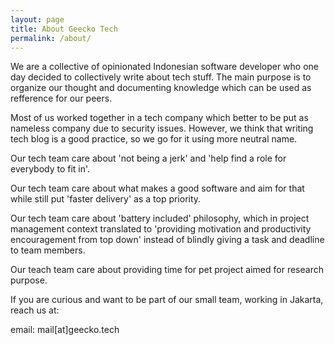 ```yaml
---
layout: page
title: About Geecko Tech
permalink: /about/
---
```


We are a collective of opinionated Indonesian software developer who one day decided to collectively write about tech stuff. The main purpose is to organize our thought and documenting knowledge which can be used as refference for our peers.

Most of us worked together in a tech company which better to be put as nameless company due to security issues. However, we think that writing tech blog is a good practice, so we go for it using more neutral name.

Our tech team care about 'not being a jerk' and 'help find a role for everybody to fit in'.

Our tech team care about what makes a good software and aim for that while still put 'faster delivery' as a top priority.

Our tech team care about 'battery included' philosophy, which in project management context translated to 'providing motivation and productivity encouragement from top down' instead of blindly giving a task and deadline to team members.

Our teach team care about providing time for pet project aimed for research purpose.

If you are curious and want to be part of our small team, working in Jakarta, reach us at:

email: mail[at]geecko.tech
